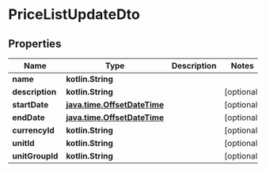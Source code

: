 
# PriceListUpdateDto

## Properties
| Name | Type | Description | Notes |
| ------------ | ------------- | ------------- | ------------- |
| **name** | **kotlin.String** |  |  |
| **description** | **kotlin.String** |  |  [optional] |
| **startDate** | [**java.time.OffsetDateTime**](java.time.OffsetDateTime.md) |  |  [optional] |
| **endDate** | [**java.time.OffsetDateTime**](java.time.OffsetDateTime.md) |  |  [optional] |
| **currencyId** | **kotlin.String** |  |  [optional] |
| **unitId** | **kotlin.String** |  |  [optional] |
| **unitGroupId** | **kotlin.String** |  |  [optional] |



